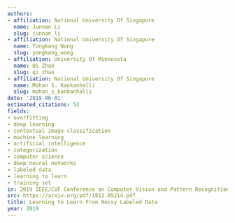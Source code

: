 ```yaml
---
authors:
- affiliation: National University Of Singapore
  name: Junnan Li
  slug: junnan_li
- affiliation: National University Of Singapore
  name: Yongkang Wong
  slug: yongkang_wong
- affiliation: University Of Minnesota
  name: Qi Zhao
  slug: qi_zhao
- affiliation: National University Of Singapore
  name: Mohan S. Kankanhalli
  slug: mohan_s_kankanhalli
date: '2019-06-01'
estimated_citations: 52
fields:
- overfitting
- deep learning
- contextual image classification
- machine learning
- artificial intelligence
- categorization
- computer science
- deep neural networks
- labeled data
- learning to learn
- training set
in: 2019 IEEE/CVF Conference on Computer Vision and Pattern Recognition (CVPR)
src: https://arxiv.org/pdf/1812.05214.pdf
title: Learning to Learn From Noisy Labeled Data
year: 2019
---
```


